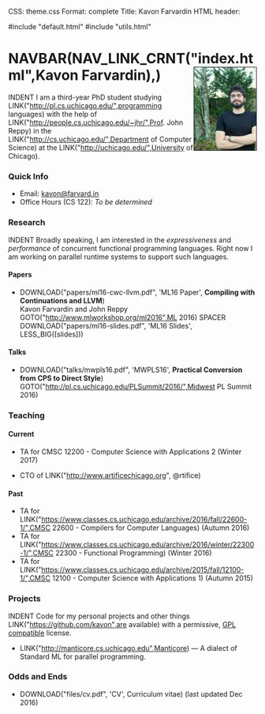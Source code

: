 CSS: theme.css
Format: complete
Title: Kavon Farvardin
HTML header: <link rel="icon" type="image/png" href="images/duck.png" />

#include "default.html"
#include "utils.html"
<!-- height="250" width="187" -->
NAVBAR(NAV_LINK_CRNT("index.html",Kavon Farvardin),<!--SMALL(NAV_LINK("https://medium.com/@kavon",Blog))-->) <img style="float: right;max-width: 25%;width: 187px; height: auto;" src="images/jaypeg.png" border="1"/>
============

<!-- droppin links to work that PageRank -->
INDENT I am a third-year PhD student studying LINK("http://pl.cs.uchicago.edu/",programming languages) with the help of LINK("http://people.cs.uchicago.edu/~jhr/",Prof. John Reppy) in the LINK("http://cs.uchicago.edu/",Department of Computer Science) at the LINK("http://uchicago.edu/",University of Chicago).

### Quick Info

* Email: [kavon@farvard.in](mailto:kavon@farvard.in)
* Office Hours (CS 122): *To be determined*

### Research

INDENT Broadly speaking, I am interested in the *expressiveness* and *performance* of concurrent functional programming languages. Right now I am working on parallel runtime systems to support such languages.

#### Papers
* DOWNLOAD("papers/ml16-cwc-llvm.pdf", 'ML16 Paper', **Compiling with Continuations and LLVM**) <br>
  Kavon Farvardin and John Reppy <br>
  GOTO("http://www.mlworkshop.org/ml2016",ML 2016) SPACER DOWNLOAD("papers/ml16-slides.pdf", 'ML16 Slides', LESS_BIG([slides])) 
  
#### Talks
* DOWNLOAD("talks/mwpls16.pdf", 'MWPLS16', **Practical Conversion from CPS to Direct Style**) <br>
  GOTO("http://pl.cs.uchicago.edu/PLSummit/2016/",Midwest PL Summit 2016)


### Teaching
#### Current
* TA for CMSC 12200 - Computer Science with Applications 2 (Winter 2017)
<!--
<br><br>
    INDENT **Office Hours:** TBD Wed 5p–6p (Ry 176) and Fri 2:15p-3:45p (Eck 131)
<br><br>
-->
* CTO of LINK("http://www.artificechicago.org", @rtifice)

#### Past
* TA for LINK("https://www.classes.cs.uchicago.edu/archive/2016/fall/22600-1/",CMSC 22600 - Compilers for Computer Languages) (Autumn 2016)
* TA for LINK("https://www.classes.cs.uchicago.edu/archive/2016/winter/22300-1/",CMSC 22300 - Functional Programming) (Winter 2016)
* TA for LINK("https://www.classes.cs.uchicago.edu/archive/2015/fall/12100-1/",CMSC 12100 - Computer Science with Applications 1) (Autumn 2015)


### Projects

INDENT Code for my personal projects and other things LINK("https://github.com/kavon",are available) with a permissive, [GPL compatible](https://www.gnu.org/licenses/license-list.html#GPLCompatibleLicenses) license.

* LINK("http://manticore.cs.uchicago.edu",Manticore) — A dialect of Standard ML for parallel programming.


### Odds and Ends
* DOWNLOAD("files/cv.pdf", 'CV', Curriculum vitae) (last updated Dec 2016)
<!-- * LINK("https://twitter.com/call1cc",@call1cc) on Twitter * LINK("https://github.com/kavon",kavon) on GitHub -->

<!-- bottom margin -->
<br/>
<br/>
<br/>
<br/>
<br/>
<br/>
